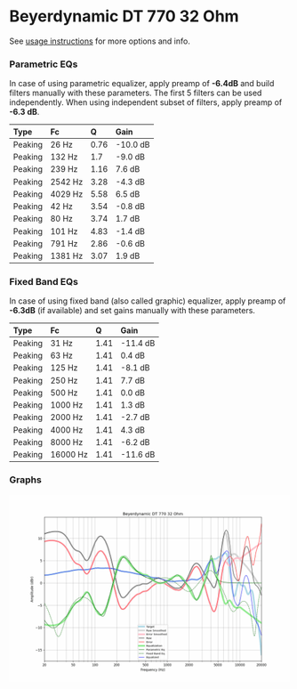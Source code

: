# Beyerdynamic DT 770 32 Ohm
See [usage instructions](https://github.com/jaakkopasanen/AutoEq#usage) for more options and info.

### Parametric EQs
In case of using parametric equalizer, apply preamp of **-6.4dB** and build filters manually
with these parameters. The first 5 filters can be used independently.
When using independent subset of filters, apply preamp of **-6.3 dB**.

| Type    | Fc      |    Q | Gain     |
|:--------|:--------|:-----|:---------|
| Peaking | 26 Hz   | 0.76 | -10.0 dB |
| Peaking | 132 Hz  | 1.7  | -9.0 dB  |
| Peaking | 239 Hz  | 1.16 | 7.6 dB   |
| Peaking | 2542 Hz | 3.28 | -4.3 dB  |
| Peaking | 4029 Hz | 5.58 | 6.5 dB   |
| Peaking | 42 Hz   | 3.54 | -0.8 dB  |
| Peaking | 80 Hz   | 3.74 | 1.7 dB   |
| Peaking | 101 Hz  | 4.83 | -1.4 dB  |
| Peaking | 791 Hz  | 2.86 | -0.6 dB  |
| Peaking | 1381 Hz | 3.07 | 1.9 dB   |

### Fixed Band EQs
In case of using fixed band (also called graphic) equalizer, apply preamp of **-6.3dB**
(if available) and set gains manually with these parameters.

| Type    | Fc       |    Q | Gain     |
|:--------|:---------|:-----|:---------|
| Peaking | 31 Hz    | 1.41 | -11.4 dB |
| Peaking | 63 Hz    | 1.41 | 0.4 dB   |
| Peaking | 125 Hz   | 1.41 | -8.1 dB  |
| Peaking | 250 Hz   | 1.41 | 7.7 dB   |
| Peaking | 500 Hz   | 1.41 | 0.0 dB   |
| Peaking | 1000 Hz  | 1.41 | 1.3 dB   |
| Peaking | 2000 Hz  | 1.41 | -2.7 dB  |
| Peaking | 4000 Hz  | 1.41 | 4.3 dB   |
| Peaking | 8000 Hz  | 1.41 | -6.2 dB  |
| Peaking | 16000 Hz | 1.41 | -11.6 dB |

### Graphs
![](./Beyerdynamic%20DT%20770%2032%20Ohm.png)
